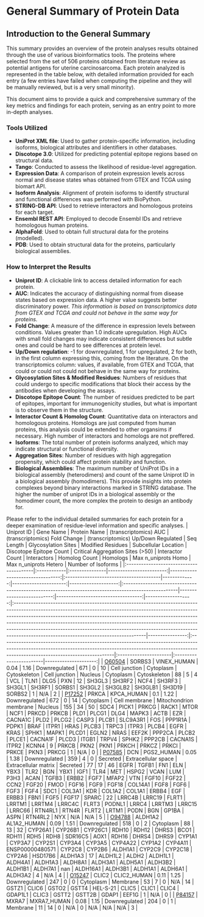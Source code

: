 # General Summary of Protein Data


## Introduction to the General Summary

This summary provides an overview of the protein analyses results obtained through the use of various bioinformatics tools. 
The proteins where selected from the set of 506 proteins obtained from literature review as potential antigens for uterine carcinosarcoma.
Each protein analyzed is represented in the table below, with detailed information provided for each entry (a few entries have failed
when computing the pipeline and they will be manually reviewed, but is a very small minority). 


This document aims to provide a quick and comprehensive summary of the key metrics and findings for each protein, serving as an entry point
to more in-depth analyses.

### Tools Utilized
- **UniProt XML file**: Used to gather protein-specific information, including isoforms, biological attributes and identifiers in other databases.
- **Discotope 3.0**: Utilized for predicting potential epitope regions based on structural data.
- **Tango**: Conducted to assess the likelihood of residue-level aggregation.
- **Expression Data**: A comparison of protein expression levels across normal and disease states whas obtained from GTEX and TCGA using biomart API.
- **Isoform Analysis**: Alignment of protein isoforms to identify structural and functional differences was performed with BioPython.
- **STRING-DB API**: Used to retrieve interactors and homologous proteins for each target.
- **Ensembl REST API**: Employed to decode Ensembl IDs and retrieve homologous human proteins.
- **AlphaFold**: Used to obtain full structural data for the proteins (modelled).
- **PDB**: Used to obtain structural data for the proteins, particularly biological assemblies.

### How to Interpret the Results
- **Uniprot ID**: A clickable link to access detailed information for each protein.
- **AUC**: Indicates the accuracy of distinguishing normal from disease states based on expression data. A higher value suggests better discriminatory power. *This information is based on transcriptomics data from GTEX and TCGA and could not behave in the same way for proteins.*
- **Fold Change**: A measure of the difference in expression levels between conditions. Values greater than 1.0 indicate upregulation. High AUCs with small fold changes may indicate consistent differences but subtle ones and could be hard to see differences at protein level.
- **Up/Down regulation**: -1 for downregulated, 1 for upregulated, 2 for both, in the first column expressing this, coming from the literature. On the transcriptomics column: values, if available, from GTEX and TCGA, that could or could not could not behave in the same way for proteins.
- **Glycosylation Sites & Modified Residues**: Numbers of residues that could undergo to specific modifications that block their access by the antibodies when developing the assays.
- **Discotope Epitope Count**: The number of residues predicted to be part of epitopes, important for immunogenicity studies, but what is important is to observe them in the structure.
- **Interactor Count & Homolog Count**: Quantitative data on interactors and homologous proteins. Homologs are just computed from human proteins, this analysis could be extended to other organsims if necessary. High number of interactors and homologs are not preffered.
- **Isoforms**: The total number of protein isoforms analyzed, which may indicate structural or functional diversity.
- **Aggregation Sites**: Number of residues with high aggregation propensity, which could affect protein stability and function.
- **Biological Assemblies**: The maximum number of UniProt IDs in a biological assembly (heterodimers) and count of the same Uniprot ID in a biological assembly (homodimers). This provide insights into protein complexes beyond binary interactions marked in STRING database. The higher the number of uniprot IDs in a biological assembly or the homodimer count, the more complex the protein to design an antibody for.

Please refer to the individual detailed summaries for each protein for a deeper examination of residue-level information and specific analyses.
| Uniprot ID                              | Gene Name   | Protein Name   |   (transcriptomics) AUC |   (transcriptomics) Fold Change  | (transcriptomics) Up/Down Regulated    |   Seq Length |   Glycosylation Sites |   Modified Residues | Subcellular Location                                                                                |   Discotope Epitope Count |   Critical Aggregation Sites (>50) |   Interactor Count | Interactors                                                                                                                                                                                                                                                                                                                                                                                                                                                 |   Homolog Count | Homologs                                                                                                                                                                                                  | Max n_uniprots Homo   | Max n_uniprots Hetero   |   Number of Isoforms |
|:----------------------------------------|:------------|:---------------|------------------------:|---------------------------------:|:---------------------------------------|-------------:|----------------------:|--------------------:|:----------------------------------------------------------------------------------------------------|--------------------------:|-----------------------------------:|-------------------:|:------------------------------------------------------------------------------------------------------------------------------------------------------------------------------------------------------------------------------------------------------------------------------------------------------------------------------------------------------------------------------------------------------------------------------------------------------------|----------------:|:----------------------------------------------------------------------------------------------------------------------------------------------------------------------------------------------------------|:----------------------|:------------------------|---------------------:|
| [O60504](./O6/O60504/O60504_details.md) | SORBS3      | VINEX_HUMAN    |                    0.04 |                             1.16 | Downregulated                          |          671 |                     0 |                  10 | Cell junction \| Cytoplasm \| Cytoskeleton \| Cell junction \| Nucleus \| Cytoplasm \| Cytoskeleton |                        88 |                                  5 |                  4 | VCL \| TLN1 \| DLG5 \| PXN                                                                                                                                                                                                                                                                                                                                                                                                                                  |              12 | SH3GL3 \| SH3RF2 \| NCF4 \| SH3RF3 \| SH3GL1 \| SH3RF1 \| SORBS1 \| SH3GL2 \| SH3GLB2 \| SH3GLB1 \| SH3D19 \| SORBS2                                                                                      | 1                     | N/A                     |                    2 |
| [P17252](./P1/P17252/P17252_details.md) | PRKCA       | KPCA_HUMAN     |                    0.1  |                             1.22 | Downregulated                          |          672 |                     0 |                  14 | Cytoplasm \| Cell membrane \| Mitochondrion membrane \| Nucleus                                     |                       155 |                                 34 |                 50 | SDC4 \| PICK1 \| PRKCG \| RACK1 \| MTOR \| NCF1 \| PRKCD \| PRKCB \| PLD1 \| PLCG1 \| DLG4 \| MAPK3 \| ACTB \| EZR \| CACNA1C \| PLD2 \| PLCG2 \| CASP3 \| PLCB1 \| SLC9A3R1 \| FOS \| PPP1R1A \| PDPK1 \| BRAF \| ITPR1 \| HRAS \| PLCB3 \| TRPC3 \| ITPR3 \| PLCB4 \| EGFR \| KRAS \| SPHK1 \| MAPK1 \| PLCD1 \| EGLN2 \| NRAS \| EEF2K \| PPP2CA \| PLCB2 \| PLCE1 \| CACNA1F \| PLCD3 \| ITGB1 \| TRPV4 \| SPHK2 \| PPP2CB \| CACNA1S \| ITPR2 \| KCNN4 |               9 | PRKCB \| PKN2 \| PKN1 \| PRKCH \| PRKCZ \| PRKCI \| PRKCE \| PKN3 \| PRKCG                                                                                                                                | 1                     | N/A                     |                    0 |
| [P07585](./P0/P07585/P07585_details.md) | DCN         | PGS2_HUMAN     |                    0.05 |                             1.38 | Downregulated                          |          359 |                     4 |                   0 | Secreted \| Extracellular space \| Extracellular matrix \| Secreted                                 |                        77 |                                 17 |                 46 | EGFR \| TGFB1 \| FN1 \| ELN \| YBX3 \| TLR2 \| BGN \| YBX1 \| IGF1 \| TLR4 \| MET \| HSPG2 \| VCAN \| LUM \| P3H3 \| ACAN \| TGFB3 \| ERBB2 \| FGF7 \| MFAP2 \| VTN \| FGF10 \| FGF22 \| CCN2 \| FGF20 \| FMOD \| FGF16 \| FGF9 \| FGF18 \| COL14A1 \| FGF8 \| FGF6 \| FGF3 \| FGF4 \| SDC1 \| COL3A1 \| KDR \| COL1A2 \| COL1A1 \| ERBB4 \| EGF \| ERBB3 \| FBN1 \| FGF5 \| FGF17 \| SPARC                                                                 |              22 | LRRC4B \| LRRC19 \| FLRT1 \| LRRTM1 \| LRRTM4 \| LRRC4C \| FLRT3 \| PODNL1 \| LRRC4 \| LRRTM3 \| LRRC15 \| LRRC66 \| RTN4RL1 \| RTN4R \| FLRT2 \| LRTM1 \| PODN \| BGN \| GP1BA \| ASPN \| RTN4RL2 \| NYX | N/A                   | N/A                     |                    5 |
| [O94788](./O9/O94788/O94788_details.md) | ALDH1A2     | AL1A2_HUMAN    |                    0.09 |                             1.51 | Downregulated                          |          518 |                     0 |                   2 | Cytoplasm                                                                                           |                        88 |                                 13 |                 32 | CYP26A1 \| CYP26B1 \| CYP26C1 \| RDH10 \| RDH12 \| DHRS3 \| BCO1 \| RDH11 \| RDH5 \| RDH8 \| SDR16C5 \| AOX1 \| RDH16 \| DHRS4 \| DHRS9 \| CYP1A1 \| CYP3A7 \| CYP2S1 \| CYP3A4 \| CYP3A5 \| CYP4A22 \| CYP1A2 \| CYP4A11 \| ENSP00000480571 \| CYP2C8 \| CYP2B6 \| ALDH1A1 \| CYP2C9 \| CYP2C18 \| CYP2A6 \| HSD17B6 \| ALDH1A3                                                                                                                            |              17 | ALDH1L2 \| ALDH2 \| ALDH1L1 \| ALDH4A1 \| ALDH1A3 \| ALDH8A1 \| ALDH3A1 \| ALDH5A1 \| ALDH3B2 \| ALDH1B1 \| ALDH7A1 \| nan \| ALDH16A1 \| ALDH3B1 \| ALDH1A1 \| ALDH6A1 \| ALDH3A2                        | 4                     | N/A                     |                    4 |
| [O15247](./O1/O15247/O15247_details.md) | CLIC2       | CLIC2_HUMAN    |                    0.11 |                             1.25 | Downregulated                          |          247 |                     0 |                   0 | Cytoplasm \| Membrane                                                                               |                        53 |                                  7 |                  0 | N/A                                                                                                                                                                                                                                                                                                                                                                                                                                                         |              14 | GSTZ1 \| CLIC6 \| GSTO2 \| GSTT4 \| HEL-S-21 \| CLIC5 \| CLIC1 \| CLIC4 \| GDAP1L1 \| CLIC3 \| GSTT2 \| GSTT2B \| GDAP1 \| EEF1G                                                                          | 1                     | N/A                     |                    0 |
| [P84157](./P8/P84157/P84157_details.md) | MXRA7       | MXRA7_HUMAN    |                    0.08 |                             1.15 | Downregulated                          |          204 |                     0 |                   1 | Membrane                                                                                            |                        11 |                                 14 |                  0 | N/A                                                                                                                                                                                                                                                                                                                                                                                                                                                         |               0 | N/A                                                                                                                                                                                                       | N/A                   | N/A                     |                    3 |

